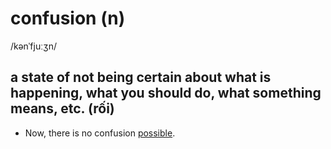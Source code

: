 # confusion (n)

/kənˈfjuːʒn/

## a state of not being certain about what is happening, what you should do, what something means, etc. (rối)

- Now, there is no confusion [possible](possible-adj.md#reasonable-or-acceptable-in-a-particular-situation-hợp-lí-có-thể-có-thể-chấp-nhận-được).